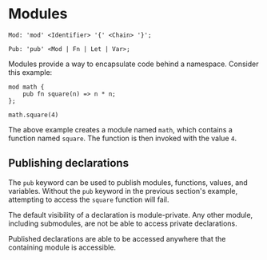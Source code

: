 # Modules

```musebnf
Mod: 'mod' <Identifier> '{' <Chain> '}';

Pub: 'pub' <Mod | Fn | Let | Var>;
```

Modules provide a way to encapsulate code behind a namespace. Consider this
example:

```muse
mod math {
    pub fn square(n) => n * n;
};

math.square(4)
```

The above example creates a module named `math`, which contains a function named
`square`. The function is then invoked with the value `4`.

## Publishing declarations

The `pub` keyword can be used to publish modules, functions, values, and
variables. Without the `pub` keyword in the previous section's example,
attempting to access the `square` function will fail.

The default visibility of a declaration is module-private. Any other module,
including submodules, are not be able to access private declarations.

Published declarations are able to be accessed anywhere that the containing
module is accessible.
